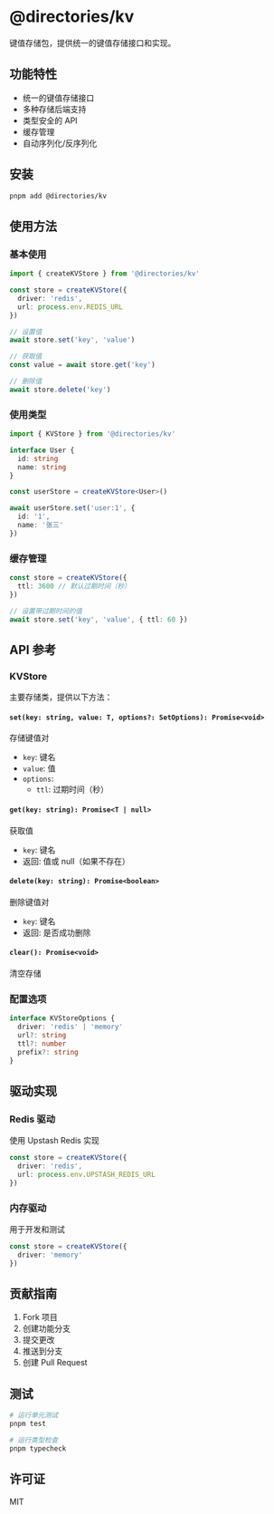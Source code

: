# @directories/kv

键值存储包，提供统一的键值存储接口和实现。

## 功能特性

- 统一的键值存储接口
- 多种存储后端支持
- 类型安全的 API
- 缓存管理
- 自动序列化/反序列化

## 安装

```bash
pnpm add @directories/kv
```

## 使用方法

### 基本使用

```typescript
import { createKVStore } from '@directories/kv'

const store = createKVStore({
  driver: 'redis',
  url: process.env.REDIS_URL
})

// 设置值
await store.set('key', 'value')

// 获取值
const value = await store.get('key')

// 删除值
await store.delete('key')
```

### 使用类型

```typescript
import { KVStore } from '@directories/kv'

interface User {
  id: string
  name: string
}

const userStore = createKVStore<User>()

await userStore.set('user:1', {
  id: '1',
  name: '张三'
})
```

### 缓存管理

```typescript
const store = createKVStore({
  ttl: 3600 // 默认过期时间（秒）
})

// 设置带过期时间的值
await store.set('key', 'value', { ttl: 60 })
```

## API 参考

### KVStore

主要存储类，提供以下方法：

#### `set(key: string, value: T, options?: SetOptions): Promise<void>`

存储键值对

- `key`: 键名
- `value`: 值
- `options`: 
  - `ttl`: 过期时间（秒）

#### `get(key: string): Promise<T | null>`

获取值

- `key`: 键名
- 返回: 值或 null（如果不存在）

#### `delete(key: string): Promise<boolean>`

删除键值对

- `key`: 键名
- 返回: 是否成功删除

#### `clear(): Promise<void>`

清空存储

### 配置选项

```typescript
interface KVStoreOptions {
  driver: 'redis' | 'memory'
  url?: string
  ttl?: number
  prefix?: string
}
```

## 驱动实现

### Redis 驱动

使用 Upstash Redis 实现

```typescript
const store = createKVStore({
  driver: 'redis',
  url: process.env.UPSTASH_REDIS_URL
})
```

### 内存驱动

用于开发和测试

```typescript
const store = createKVStore({
  driver: 'memory'
})
```

## 贡献指南

1. Fork 项目
2. 创建功能分支
3. 提交更改
4. 推送到分支
5. 创建 Pull Request

## 测试

```bash
# 运行单元测试
pnpm test

# 运行类型检查
pnpm typecheck
```

## 许可证

MIT 